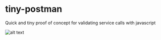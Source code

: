 # tiny-postman

Quick and tiny proof of concept for validating service calls with javascript

![alt text](https://drive.google.com/uc?export=view&id=1AmRhkktxzAgw8fsvd4kUMBd7JbgeovFY)
